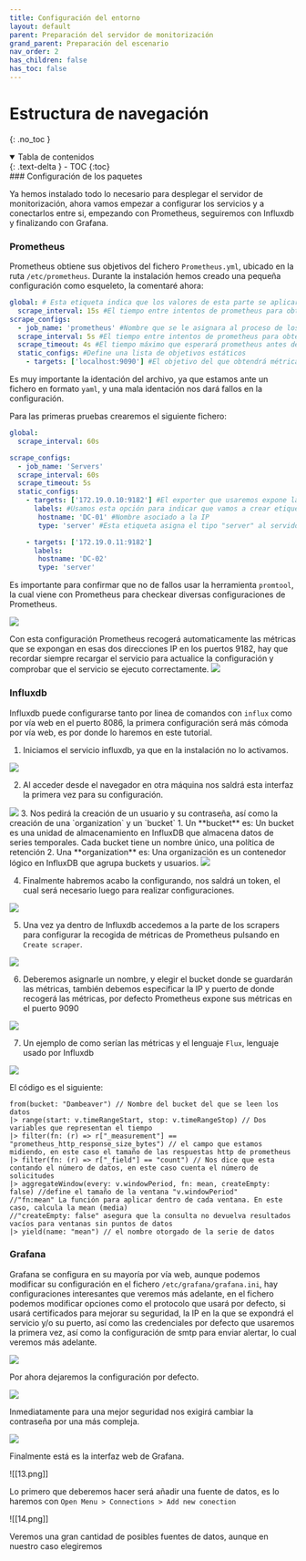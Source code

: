 ```yaml
---
title: Configuración del entorno
layout: default
parent: Preparación del servidor de monitorización
grand_parent: Preparación del escenario
nav_order: 2
has_children: false
has_toc: false
---
```

# Estructura de navegación
{: .no_toc }

<details open markdown="block">
  <summary>
    Tabla de contenidos
  </summary>
  {: .text-delta }
- TOC
{:toc}
</details>
### Configuración de los paquetes

Ya hemos instalado todo lo necesario para desplegar el servidor de monitorización, ahora vamos empezar a configurar los servicios y a conectarlos entre si, empezando con 
Prometheus, seguiremos con Influxdb y finalizando con Grafana.

### Prometheus

Prometheus obtiene sus objetivos del fichero `Prometheus.yml`, ubicado en la ruta `/etc/prometheus`. Durante la instalación hemos creado una pequeña configuración como esqueleto, la comentaré ahora:

``` yaml
global: # Esta etiqueta indica que los valores de esta parte se aplicaran a toda la estructura siempre y cuando no haya otra etiqueta que la contradiga
  scrape_interval: 15s #El tiempo entre intentos de prometheus para obtener metricas
scrape_configs: 
  - job_name: 'prometheus' #Nombre que se le asignara al proceso de los siguientes targets
  scrape_interval: 5s #El tiempo entre intentos de prometheus para obtener metricas
  scrape_timeout: 4s #El tiempo máximo que esperará prometheus antes de considerar que una consulta ha fallado
  static_configs: #Define una lista de objetivos estáticos
    - targets: ['localhost:9090'] #El objetivo del que obtendrá métricas será el localhost, y buscará las metricas en el puerto 9090
``` 

Es muy importante la identación del archivo, ya que estamos ante un fichero en formato `yaml`, y una mala identación nos dará fallos en la configuración.

Para las primeras pruebas crearemos el siguiente fichero:

``` yaml
global:
  scrape_interval: 60s

scrape_configs:
  - job_name: 'Servers'
  scrape_interval: 60s
  scrape_timeout: 5s
  static_configs:
    - targets: ['172.19.0.10:9182'] #El exporter que usaremos expone las métricas en el puerto 9182
      labels: #Usamos esta opción para indicar que vamos a crear etiquetas para asociar una IP a un nombre concreto
       hostname: 'DC-01' #Nombre asociado a la IP
       type: 'server' #Esta etiqueta asigna el tipo "server" al servidor de destino.

    - targets: ['172.19.0.11:9182']
      labels:
       hostname: 'DC-02'
       type: 'server'
```

Es importante para confirmar que no de fallos usar la herramienta `promtool`, la cual viene con Prometheus para checkear diversas configuraciones de Prometheus.

<img src="https://raw.githubusercontent.com/IagoLB/iagolb.github.io/main/images/01.png" />

Con esta configuración Prometheus recogerá automaticamente las métricas que se expongan en esas dos direcciones IP en los puertos 9182, hay que recordar siempre recargar el servicio para actualice la configuración y comprobar que el servicio se ejecuto correctamente.
<img src="https://raw.githubusercontent.com/IagoLB/iagolb.github.io/main/images/02.png" />


### Influxdb

Influxdb puede configurarse tanto por linea de comandos con `influx` como por vía web en el puerto 8086, la primera configuración será más cómoda por vía web, es por donde lo haremos en este tutorial.

1. Iniciamos el servicio influxdb, ya que en la instalación no lo activamos.
<img src="https://raw.githubusercontent.com/IagoLB/iagolb.github.io/main/images/03.png" />

2. Al acceder desde el navegador en otra máquina nos saldrá esta interfaz la primera vez para su configuración. 
 <img src="https://raw.githubusercontent.com/IagoLB/iagolb.github.io/main/images/04.png" />
 3. Nos pedirá la creación de un usuario y su contraseña, así como la creación de una  `organization` y un `bucket`
	 1. Un **bucket** es: Un bucket es una unidad de almacenamiento en InfluxDB que almacena datos de series temporales. Cada bucket tiene un nombre único, una política de retención
	 2. Una **organization** es: Una organización es un contenedor lógico en InfluxDB que agrupa buckets y usuarios.

<img src="https://raw.githubusercontent.com/IagoLB/iagolb.github.io/main/images/05.png" />

4. Finalmente habremos acabo la configurando, nos saldrá un token, el cual será necesario luego para realizar configuraciones.

<img src="https://raw.githubusercontent.com/IagoLB/iagolb.github.io/main/images/06.png" />

5. Una vez ya dentro de Influxdb accedemos a la parte de los scrapers para configurar la recogida de métricas de Prometheus pulsando en `Create scraper`. 

<img src="https://raw.githubusercontent.com/IagoLB/iagolb.github.io/main/images/07.png" />

6. Deberemos asignarle un nombre, y elegir el bucket donde se guardarán las métricas, también debemos especificar la IP y puerto de donde recogerá las métricas, por defecto Prometheus expone sus métricas en el puerto 9090
<img src="https://raw.githubusercontent.com/IagoLB/iagolb.github.io/main/images/08.png" />

7. Un ejemplo de como serían las métricas y el lenguaje `Flux`, lenguaje usado por Influxdb
<img src="https://raw.githubusercontent.com/IagoLB/iagolb.github.io/main/images/09.png" />

El código es el siguiente:

``` 
from(bucket: "Dambeaver") // Nombre del bucket del que se leen los datos
|> range(start: v.timeRangeStart, stop: v.timeRangeStop) // Dos variables que representan el tiempo
|> filter(fn: (r) => r["_measurement"] == "prometheus_http_response_size_bytes") // el campo que estamos midiendo, en este caso el tamaño de las respuestas http de prometheus
|> filter(fn: (r) => r["_field"] == "count") // Nos dice que esta contando el número de datos, en este caso cuenta el número de solicitudes
|> aggregateWindow(every: v.windowPeriod, fn: mean, createEmpty: false) //define el tamaño de la ventana "v.windowPeriod"
//"fn:mean" La función para aplicar dentro de cada ventana. En este caso, calcula la mean (media)
//"createEmpty: false" asegura que la consulta no devuelva resultados vacíos para ventanas sin puntos de datos
|> yield(name: "mean") // el nombre otorgado de la serie de datos
```


### Grafana

Grafana se configura en su mayoría por vía web, aunque podemos modificar su configuración en el fichero `/etc/grafana/grafana.ini`, hay configuraciones interesantes que veremos más adelante, en el fichero podemos modificar opciones como el protocolo que usará por defecto, si usará certificados para mejorar su seguridad, la IP en la que se expondrá el servicio y/o su puerto, así como las credenciales por defecto que usaremos la primera vez, así como la configuración de smtp para enviar alertar, lo cual veremos más adelante.

<img src="https://raw.githubusercontent.com/IagoLB/iagolb.github.io/main/images/10.png" />

Por ahora dejaremos la configuración por defecto.

<img src="https://raw.githubusercontent.com/IagoLB/iagolb.github.io/main/images/11.png" />

Inmediatamente para una mejor seguridad nos exigirá cambiar la contraseña por una más compleja.

<img src="https://raw.githubusercontent.com/IagoLB/iagolb.github.io/main/images/12.png" />

Finalmente está es la interfaz web de Grafana.

![[13.png]]

Lo primero que deberemos hacer será añadir una fuente de datos, es lo haremos con `Open Menu > Connections > Add new conection`

![[14.png]]

Veremos una gran cantidad de posibles fuentes de datos, aunque en nuestro caso elegiremos 